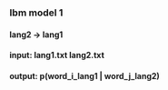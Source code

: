 ### Ibm model 1 

#### lang2 -> lang1
#### input: lang1.txt lang2.txt
#### output:  p(word_i_lang1 | word_j_lang2)

